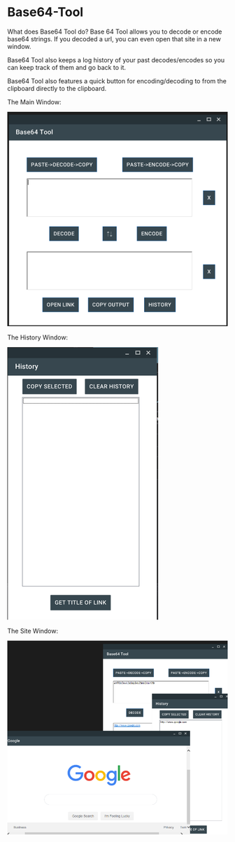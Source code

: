 # Base64-Tool
What does Base64 Tool do?
Base 64 Tool allows you to decode or encode base64 strings.
If you decoded a url, you can even open that site in a new window. 

Base64 Tool also keeps a log history of your past decodes/encodes so you can keep track of them and go back to it. 

Base64 Tool also features a quick button for encoding/decoding to from the clipboard directly to the clipboard. 

The Main Window:


![Main Window](https://github.com/Enspiron/Base64-Tool/blob/master/screenshots/main.png)

The History Window:


![The History Window](https://github.com/Enspiron/Base64-Tool/blob/master/screenshots/history.png)

The Site Window:


![The Site Window](https://github.com/Enspiron/Base64-Tool/blob/master/screenshots/web.png)
